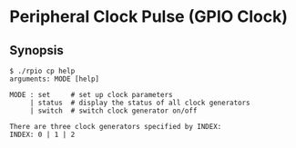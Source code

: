 # Peripheral Clock Pulse (GPIO Clock)

## Synopsis

```
$ ./rpio cp help
arguments: MODE [help]

MODE : set     # set up clock parameters
     | status  # display the status of all clock generators
     | switch  # switch clock generator on/off

There are three clock generators specified by INDEX:
INDEX: 0 | 1 | 2
```
